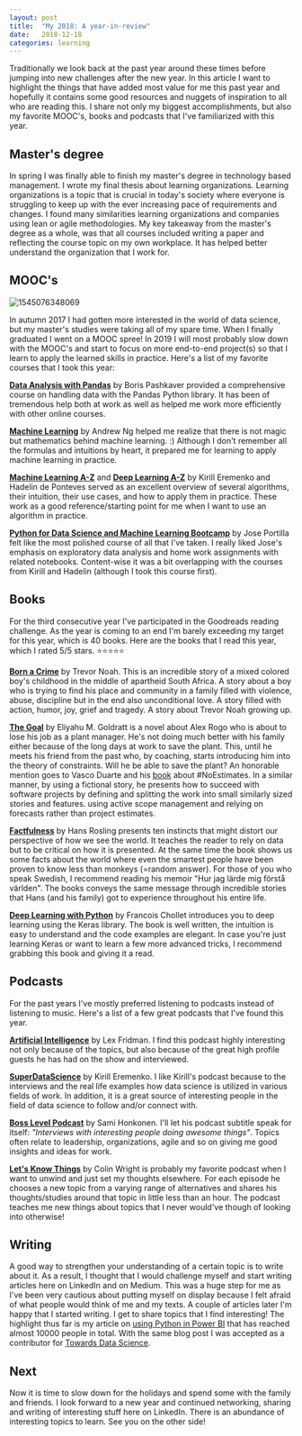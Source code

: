 ```yaml
---
layout: post
title:  "My 2018: A year-in-review"
date:   2018-12-18
categories: learning
---
```

Traditionally we look back at the past year around these times before jumping
into new challenges after the new year. In this article I want to highlight the
things that have added most value for me this past year and hopefully it
contains some good resources and nuggets of inspiration to all who are reading
this. I share not only my biggest accomplishments, but also my favorite MOOC's,
books and podcasts that I've familiarized with this year.

## Master's degree

In spring I was finally able to finish my master's degree in technology based
management. I wrote my final thesis about learning organizations. Learning
organizations is a topic that is crucial in today's society where everyone is
struggling to keep up with the ever increasing pace of requirements and
changes. I found many similarities learning organizations and companies using
lean or agile methodologies. My key takeaway from the master's degree as a
whole, was that all courses included writing a paper and reflecting the course
topic on my own workplace. It has helped better understand the organization
that I work for.

## MOOC's

![1545076348069](/assets/images/2018-12-18-year-in-review/1545076348069.png)

In autumn 2017 I had gotten more interested in the world of data science, but
my master's studies were taking all of my spare time. When I finally graduated
I went on a MOOC spree! In 2019 I will most probably slow down with the MOOC's
and start to focus on more end-to-end project(s) so that I learn to apply the
learned skills in practice. Here's a list of my favorite courses that I took
this year:

**[Data Analysis with
Pandas](https://www.udemy.com/data-analysis-with-pandas/)** by Boris Pashkaver
provided a comprehensive course on handling data with the Pandas Python
library. It has been of tremendous help both at work as well as helped me work
more efficiently with other online courses.

**[Machine Learning](https://www.coursera.org/learn/machine-learning)** by
Andrew Ng helped me realize that there is not magic but mathematics behind
machine learning. :) Although I don't remember all the formulas and intuitions
by heart, it prepared me for learning to apply machine learning in practice.

**[Machine Learning A-Z](https://www.udemy.com/machinelearning/)** and **[Deep
Learning A-Z](https://www.udemy.com/deeplearning/)** by Kirill Eremenko and
Hadelin de Ponteves served as an excellent overview of several algorithms,
their intuition, their use cases, and how to apply them in practice. These work
as a good reference/starting point for me when I want to use an algorithm in
practice.

**[Python for Data Science and Machine Learning
Bootcamp](https://www.udemy.com/python-for-data-science-and-machine-learning-bootcamp/)**
by Jose Portilla felt like the most polished course of all that I've taken. I
really liked Jose's emphasis on exploratory data analysis and home work
assignments with related notebooks. Content-wise it was a bit overlapping with
the courses from Kirill and Hadelin (although I took this course first).

## Books

For the third consecutive year I've participated in the Goodreads reading
challenge. As the year is coming to an end I'm barely exceeding my target for
this year, which is 40 books. Here are the books that I read this year, which I
rated 5/5 stars. :star::star::star::star::star:

**[Born a Crime](https://www.goodreads.com/book/show/29780253-born-a-crime)**
by Trevor Noah. This is an incredible story of a mixed colored boy's childhood
in the middle of  apartheid South Africa. A story about a boy who is trying to
find his place and community in a family filled with violence, abuse,
discipline but in the end also unconditional love. A story filled with action,
humor, joy, grief and tragedy. A story about Trevor Noah growing up.

**[The Goal](https://www.goodreads.com/book/show/113934.The_Goal)**
by Eliyahu M. Goldratt is a novel about Alex Rogo who is about to lose his job
as a plant manager. He's not doing much better with his family either because
of the long days at work to save the plant. This, until he meets his friend
from the past who, by coaching, starts introducing him into the theory of
constraints. Will he be able to save the plant? An honorable mention goes to
Vasco Duarte and his [book](https://oikosofyseries.com/no-estimates-book-order)
about #NoEstimates. In a similar manner, by using a fictional story, he
presents how to succeed with software projects by defining and splitting the
work into small similarly sized stories and features. using active scope
management and relying on forecasts rather than project estimates.

**[Factfulness](https://www.gapminder.org/factfulness-book/)** by Hans Rosling
presents ten instincts that might distort our perspective of how we see the
world. It teaches the reader to rely on data but to be critical on how it is
presented. At the same time the book shows us some facts about the world where
even the smartest people have been proven to know less than monkeys (=random
answer). For those of you who speak Swedish, I recommend reading his memoir
"Hur jag lärde mig förstå världen". The books conveys the same message through
incredible stories that Hans (and his family) got to experience throughout his
entire life.

**[Deep Learning with Python](https://www.manning.com/books/deep-learning-with-python)**
by Francois Chollet introduces you to deep learning using the Keras library.
The book is well written, the intuition is easy to understand and the code
examples are elegant. In case you're just learning Keras  or want to learn a
few more advanced tricks, I recommend grabbing this book and giving it a read.

## Podcasts

For the past years I've mostly preferred listening to podcasts instead of
listening to music. Here's a list of a few great podcasts that I've found this
year.

**[Artificial Intelligence](https://lexfridman.com/ai/)** by Lex Fridman. I
find this podcast highly interesting not only because of the topics, but also
because of the great high profile guests he has had on the show and interviewed.

**[SuperDataScience](https://www.superdatascience.com/podcast/)** by Kirill
Eremenko. I like Kirill's podcast because to the interviews and the real life
examples how data science is utilized in various fields of work. In addition,
it is a great source of interesting people in the field of data science to
follow and/or connect with.

**[Boss Level Podcast](http://www.bosslevelpodcast.com/)** by Sami Honkonen.
I'll let his podcast subtitle speak for itself: *"Interviews with interesting
people doing awesome things"*. Topics often relate to leadership,
organizations, agile and so on giving me good insights and ideas for work.

**[Let's Know Things](https://letsknowthings.com/)** by Colin Wright is
probably my favorite podcast when I want to unwind and just set my thoughts
elsewhere. For each episode he chooses a new topic from a varying range of
alternatives and shares his thoughts/studies around that topic in little less
than an hour. The podcast teaches me new things about topics that I never
would've though of looking into otherwise!

## Writing

A good way to strengthen your understanding of a certain topic is to write
about it. As a result, I thought that I would challenge myself and start
writing articles here on LinkedIn and on Medium. This was a huge step for me as
I've been very cautious about putting myself on display because I felt afraid
of what people would think of me and my texts. A couple of articles later I'm
happy that I started writing. I get to share topics that I find interesting!
The highlight thus far is my article on [using Python in Power
BI](https://towardsdatascience.com/using-python-in-power-bi-ee95a6b71443) that
has reached almost 10000 people in total. With the same blog post I was
accepted as a contributor for [Towards Data Science](https://towardsdatascience.com/).

## Next

Now it is time to slow down for the holidays and spend some with the family and
friends. I look forward to a new year and continued networking, sharing and
writing of interesting stuff here on LinkedIn. There is an abundance of
interesting topics to learn. See you on the other side!

